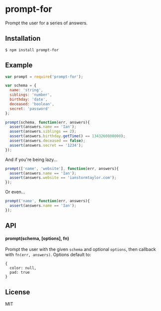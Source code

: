 
# prompt-for

  Prompt the user for a series of answers.

## Installation

    $ npm install prompt-for

## Example

```js
var prompt = require('prompt-for');

var schema = {
  name: 'string',
  siblings: 'number',
  birthday: 'date',
  deceased: 'boolean',
  secret: 'password'
};

prompt(schema, function(err, answers){
  assert(answers.name == 'Ian');
  assert(answers.siblings == 2);
  assert(answers.birthday.getTime() == 1343260800000);
  assert(answers.deceased == false);
  assert(answers.secret == '1234');
});
```

  And if you're being lazy...

```js
prompt(['name', 'website'], function(err, answers){
  assert(answers.name == 'Ian');
  assert(answers.website == 'ianstormtaylor.com');
});
```

  Or even...

```js
prompt('name', function(err, answers){
  assert(answers.name == 'Ian');
});
```

## API

#### prompt(schema, [options], fn)

  Prompt the user with the given `schema` and optional `options`, then callback with `fn(err, answers)`. Options default to:

    {
      color: null,
      pad: true
    }

## License

  MIT
